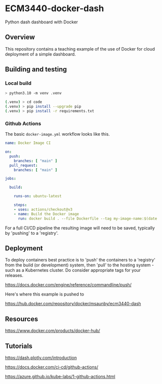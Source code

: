 # ECM3440-docker-dash

Python dash dashboard with Docker

## Overview

This repository contains a teaching example of the use of Docker for cloud deployment of a simple dashboard.

## Building and testing

### Local build

```sh
> python3.10 -m venv .venv
```

```sh
(.venv) > cd code
(.venv) > pip install --upgrade pip
(.venv) > pip install -r requirements.txt
```

### Github Actions

The basic ```docker-image.yml``` workflow looks like this.

```yml
name: Docker Image CI

on:
  push:
    branches: [ "main" ]
  pull_request:
    branches: [ "main" ]

jobs:

  build:

    runs-on: ubuntu-latest

    steps:
    - uses: actions/checkout@v3
    - name: Build the Docker image
      run: docker build . --file Dockerfile --tag my-image-name:$(date +%s)
```

For a full CI/CD pipeline the resulting image will need to be saved, typically by 'pushing' to a 'registry'.

## Deployment

To deploy containers best practice is to 'push' the containers to a 'registry' from the build (or development) system, then 'pull' to the hosting system - such as a Kubernetes cluster. Do consider appropriate tags for your releases.

<https://docs.docker.com/engine/reference/commandline/push/>

Here's where this example is pushed to

<https://hub.docker.com/repository/docker/msaunby/ecm3440-dash>


## Resources

<https://www.docker.com/products/docker-hub/>


## Tutorials

<https://dash.plotly.com/introduction>

<https://docs.docker.com/ci-cd/github-actions/>

<https://azure.github.io/kube-labs/1-github-actions.html>
